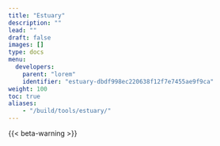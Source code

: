 ```yaml
---
title: "Estuary"
description: ""
lead: ""
draft: false
images: []
type: docs
menu:
  developers:
    parent: "lorem"
    identifier: "estuary-dbdf998ec220638f12f7e7455ae9f9ca"
weight: 100
toc: true
aliases:
    - "/build/tools/estuary/"
---
```


{{< beta-warning >}}
